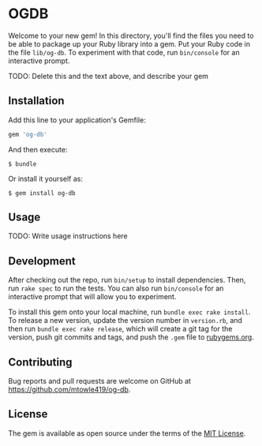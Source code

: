 # OGDB

Welcome to your new gem! In this directory, you'll find the files you need to be able to package up your Ruby library into a gem. Put your Ruby code in the file `lib/og-db`. To experiment with that code, run `bin/console` for an interactive prompt.

TODO: Delete this and the text above, and describe your gem

## Installation

Add this line to your application's Gemfile:

```ruby
gem 'og-db'
```

And then execute:

    $ bundle

Or install it yourself as:

    $ gem install og-db

## Usage

TODO: Write usage instructions here

## Development

After checking out the repo, run `bin/setup` to install dependencies. Then, run `rake spec` to run the tests. You can also run `bin/console` for an interactive prompt that will allow you to experiment.

To install this gem onto your local machine, run `bundle exec rake install`. To release a new version, update the version number in `version.rb`, and then run `bundle exec rake release`, which will create a git tag for the version, push git commits and tags, and push the `.gem` file to [rubygems.org](https://rubygems.org).

## Contributing

Bug reports and pull requests are welcome on GitHub at https://github.com/mtowle419/og-db.

## License

The gem is available as open source under the terms of the [MIT License](https://opensource.org/licenses/MIT).
